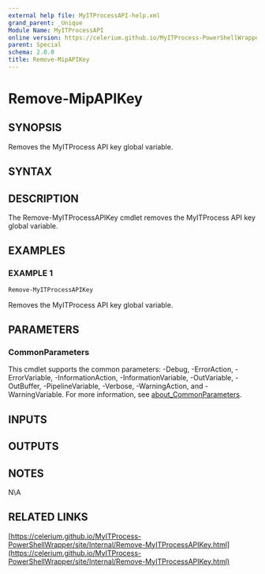 ```yaml
---
external help file: MyITProcessAPI-help.xml
grand_parent: _Unique
Module Name: MyITProcessAPI
online version: https://celerium.github.io/MyITProcess-PowerShellWrapper/site/_Unique/Remove-MipAPIKey.html
parent: Special
schema: 2.0.0
title: Remove-MipAPIKey
---
```


# Remove-MipAPIKey

## SYNOPSIS
Removes the MyITProcess API key global variable.

## SYNTAX

## DESCRIPTION
The Remove-MyITProcessAPIKey cmdlet removes the MyITProcess API key global variable.

## EXAMPLES

### EXAMPLE 1
```powershell
Remove-MyITProcessAPIKey
```

Removes the MyITProcess API key global variable.

## PARAMETERS

### CommonParameters
This cmdlet supports the common parameters: -Debug, -ErrorAction, -ErrorVariable, -InformationAction, -InformationVariable, -OutVariable, -OutBuffer, -PipelineVariable, -Verbose, -WarningAction, and -WarningVariable. For more information, see [about_CommonParameters](http://go.microsoft.com/fwlink/?LinkID=113216).

## INPUTS

## OUTPUTS

## NOTES
N\A

## RELATED LINKS

[https://celerium.github.io/MyITProcess-PowerShellWrapper/site/Internal/Remove-MyITProcessAPIKey.html](https://celerium.github.io/MyITProcess-PowerShellWrapper/site/Internal/Remove-MyITProcessAPIKey.html)

